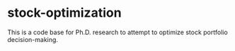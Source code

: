 # stock-optimization
This is a code base for Ph.D. research to attempt to optimize stock portfolio decision-making.
